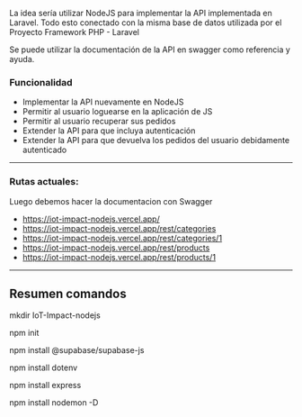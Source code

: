 La idea sería utilizar NodeJS para implementar la API implementada en Laravel. Todo esto conectado con la misma base de datos utilizada por el Proyecto Framework PHP - Laravel

Se puede utilizar la documentación de la API en swagger como referencia y ayuda.

### Funcionalidad

- Implementar la API nuevamente en NodeJS
- Permitir al usuario loguearse en la aplicación de JS
- Permitir al usuario recuperar sus pedidos
- Extender la API para que incluya autenticación
- Extender la API para que devuelva los pedidos del usuario debidamente autenticado

---

### Rutas actuales:
Luego debemos hacer la documentacion con Swagger

- https://iot-impact-nodejs.vercel.app/
- https://iot-impact-nodejs.vercel.app/rest/categories
- https://iot-impact-nodejs.vercel.app/rest/categories/1
- https://iot-impact-nodejs.vercel.app/rest/products
- https://iot-impact-nodejs.vercel.app/rest/products/1



---

## Resumen comandos


mkdir IoT-Impact-nodejs

npm init

npm install @supabase/supabase-js

npm install dotenv

npm install express



npm install nodemon -D
